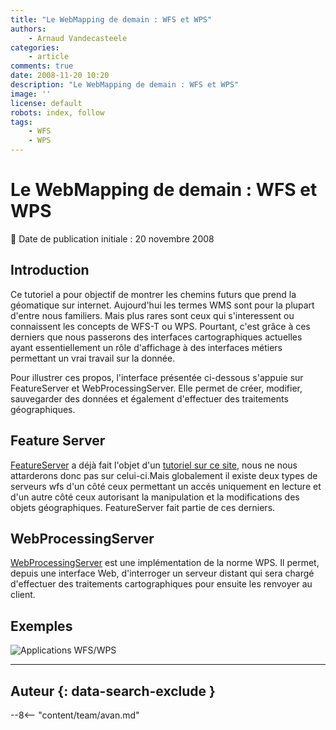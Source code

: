 ```yaml
---
title: "Le WebMapping de demain : WFS et WPS"
authors:
    - Arnaud Vandecasteele
categories:
    - article
comments: true
date: 2008-11-20 10:20
description: "Le WebMapping de demain : WFS et WPS"
image: ''
license: default
robots: index, follow
tags:
    - WFS
    - WPS
---
```


# Le WebMapping de demain : WFS et WPS

:calendar: Date de publication initiale : 20 novembre 2008

## Introduction

Ce tutoriel a pour objectif de montrer les chemins futurs que prend la géomatique sur internet. Aujourd'hui les termes WMS sont pour la plupart d'entre nous familiers. Mais plus rares sont ceux qui s'interessent ou connaissent les concepts de WFS-T ou WPS. Pourtant, c'est grâce à ces derniers que nous passerons des interfaces cartographiques actuelles ayant essentiellement un rôle d'affichage à des interfaces métiers permettant un vrai travail sur la donnée.

Pour illustrer ces propos, l'interface présentée ci-dessous s'appuie sur FeatureServer et WebProcessingServer. Elle permet de créer, modifier, sauvegarder des données et également d'effectuer des traitements géographiques.

## Feature Server

[FeatureServer](http://featureserver.org/) a déjà fait l'objet d'un [tutoriel sur ce site](2008-09-20_mettre-en-place-un-serveur-wfs-t.md), nous ne nous attarderons donc pas sur celui-ci.Mais globalement il existe deux types de serveurs wfs d'un côté ceux permettant un accés uniquement en lecture et d'un autre côté ceux autorisant la manipulation et la modifications des objets géographiques. FeatureServer fait partie de ces derniers.

## WebProcessingServer

[WebProcessingServer](http://code.google.com/p/webprocessingserver/) est une implémentation de la norme WPS. Il permet, depuis une interface Web, d'interroger un serveur distant qui sera chargé d'effectuer des traitements cartographiques pour ensuite les renvoyer au client.

## Exemples

![Applications WFS/WPS](https://cdn.geotribu.fr/img/articles-blog-rdp/normes/WFS/wfs_wps.jpg)

----

## Auteur {: data-search-exclude }

--8<-- "content/team/avan.md"
